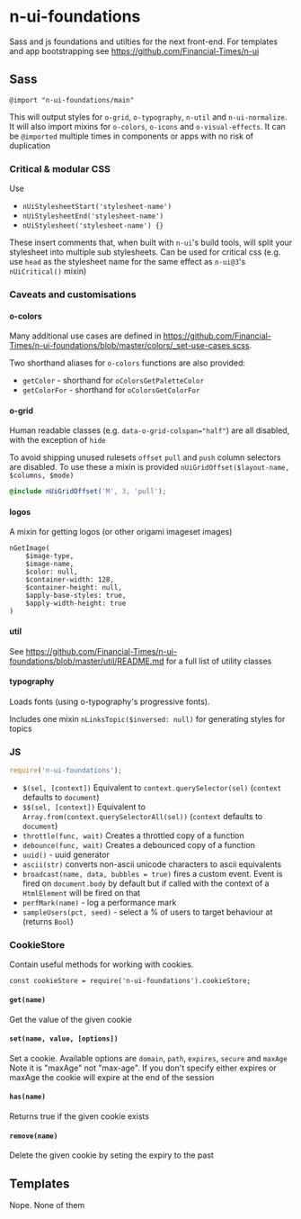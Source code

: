 # n-ui-foundations
Sass and js foundations and utilties for the next front-end. For templates and app bootstrapping see https://github.com/Financial-Times/n-ui

## Sass
```
@import "n-ui-foundations/main"
```
This will output styles for `o-grid`, `o-typography`, `n-util` and `n-ui-normalize`. It will also import mixins for `o-colors`, `o-icons` and `o-visual-effects`. It can be `@imported` multiple times in components or apps with no risk of duplication

### Critical & modular CSS
Use
- `nUiStylesheetStart('stylesheet-name')`
- `nUiStylesheetEnd('stylesheet-name')`
- `nUiStylesheet('stylesheet-name') {}`

These insert comments that, when built with `n-ui`'s build tools, will split your stylesheet into multiple sub stylesheets. Can be used for critical css (e.g. use `head` as the stylesheet name for the same effect as `n-ui@3`'s `nUiCritical()` mixin)

### Caveats and customisations

#### o-colors

Many additional use cases are defined in https://github.com/Financial-Times/n-ui-foundations/blob/master/colors/_set-use-cases.scss.

Two shorthand aliases for `o-colors` functions are also provided:
- `getColor` - shorthand for `oColorsGetPaletteColor`
- `getColorFor` - shorthand for `oColorsGetColorFor`

#### o-grid

Human readable classes (e.g. `data-o-grid-colspan="half"`) are all disabled, with the exception of `hide`

To avoid shipping unused rulesets `offset` `pull` and `push` column selectors are disabled. To use these a mixin is provided `nUiGridOffset($layout-name, $columns, $mode)`

```scss
@include nUiGridOffset('M', 3, 'pull');
```

#### logos
A mixin for getting logos (or other origami imageset images)
```
nGetImage(
	$image-type,
	$image-name,
	$color: null,
	$container-width: 128,
	$container-height: null,
	$apply-base-styles: true,
	$apply-width-height: true
)
```
#### util
See https://github.com/Financial-Times/n-ui-foundations/blob/master/util/README.md for a full list of utility classes

#### typography
Loads fonts (using o-typography's progressive fonts).

Includes one mixin `nLinksTopic($inversed: null)` for generating styles for topics

### JS

```js
require('n-ui-foundations');
```

- `$(sel, [context])` Equivalent to `context.querySelector(sel)` (`context` defaults to `document`)
- `$$(sel, [context])` Equivalent to `Array.from(context.querySelectorAll(sel))` (`context` defaults to `document`)
- `throttle(func, wait)` Creates a throttled copy of a function
- `debounce(func, wait)` Creates a debounced copy of a function
- `uuid()` - uuid generator
- `ascii(str)` converts non-ascii unicode characters to ascii equivalents
- `broadcast(name, data, bubbles = true)` fires a custom event. Event is fired on `document.body` by default but if called with the context of a `HtmlElement` will be fired on that
- `perfMark(name)` - log a performance mark
- `sampleUsers(pct, seed)` - select a % of users to target behaviour at (returns `Bool`)

### CookieStore

Contain useful methods for working with cookies.

    const cookieStore = require('n-ui-foundations').cookieStore;

#### `get(name)`
Get the value of the given cookie

#### `set(name, value, [options])`
Set a cookie.  Available options are `domain`, `path`, `expires`, `secure` and `maxAge`
Note it is "maxAge" not "max-age".  If you don't specify either expires or maxAge the cookie will expire at the end of the session

#### `has(name)`
Returns true if the given cookie exists

#### `remove(name)`
Delete the given cookie by seting the expiry to the past

## Templates
Nope. None of them
